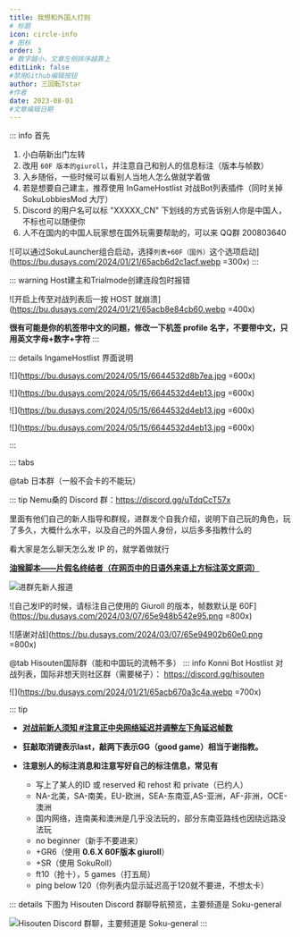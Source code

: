 ```yaml
---
title: 我想和外国人打则
# 标题
icon: circle-info
# 图标
order: 3
# 数字越小，文章左侧排序越靠上
editLink: false
#禁用Github编辑按钮
author: 三回転Tstar
#作者
date: 2023-08-01
#文章编辑日期
---
```


::: info 首先
1. 小白萌新出门左转
2. 改用 `60F 版本的giuroll`，并注意自己和别人的信息标注（版本与帧数）
3. 入乡随俗，一些时候可以看别人当地人怎么做就学着做
4. 若是想要自己建主，推荐使用 InGameHostlist 对战Bot列表插件（同时关掉 SokuLobbiesMod 大厅）
5. Discord 的用户名可以标 "XXXXX_CN" 下划线的方式告诉别人你是中国人，不标也可以随便你
6. 人不在国内的中国人玩家想在国外玩需要帮助的，可以来 QQ群 200803640

![可以通过SokuLauncher组合启动，选择`列表+60F（国外）`这个选项启动](https://bu.dusays.com/2024/01/21/65acb6d2c1acf.webp =300x)
:::

::: warning Host建主和Trialmode创建连段包时报错

![开启上传至对战列表后一按 HOST 就崩溃](https://bu.dusays.com/2024/01/21/65acb8e84cb60.webp =400x)

**很有可能是你的机签带中文的问题，修改一下机签 profile 名字，不要带中文，只用英文字母+数字+字符**
:::

::: details IngameHostlist 界面说明

![](https://bu.dusays.com/2024/05/15/6644532d8b7ea.jpg =600x)

![](https://bu.dusays.com/2024/05/15/6644532d4eb13.jpg =600x)

![](https://bu.dusays.com/2024/05/15/6644532d4eb13.jpg =600x)

![](https://bu.dusays.com/2024/05/15/6644532d4eb13.jpg =600x)

:::


::: tabs

@tab 日本群（一般不会卡的不能玩）

::: tip
Nemu桑的 Discord 群：https://discord.gg/uTdqCcT57x

里面有他们自己的新人指导和群规，进群发个自我介绍，说明下自己玩的角色，玩了多久，大概什么水平，以及自己的外国人身份，以后多多指教什么的

看大家是怎么聊天怎么发 IP 的，就学着做就行

[**油猴脚本——片假名终结者（在网页中的日语外来语上方标注英文原词）**](https://greasyfork.org/zh-CN/scripts/33268-katakana-terminator)

![进群先新人报道](https://bu.dusays.com/2024/06/25/667a7dc3e1e3f.jpg)

![自己发IP的时候，请标注自己使用的 Giuroll 的版本，帧数默认是 60F](https://bu.dusays.com/2024/03/07/65e948b542e95.png =800x)

![感谢对战](https://bu.dusays.com/2024/03/07/65e94902b60e0.png =800x)


@tab Hisouten国际群（能和中国玩的流畅不多）
::: info
Konni Bot Hostlist 对战列表，国际非想天则社区群（需要梯子）： https://discord.gg/hisouten

![](https://bu.dusays.com/2024/01/21/65acb670a3c4a.webp =700x)

::: tip 

- [**对战前新人须知 #注意正中央网络延迟并调整左下角延迟帧数**](/Beginners/BeforePlaying.html#注意正中央网络延迟并调整左下角延迟帧数)

- **狂敲取消键表示last，敲两下表示GG（good game）相当于谢指教。**

- **注意别人的标注消息和注意写好自己的标注信息，常见有**
   - 写上了某人的ID 或 reserved 和 rehost 和 private（已约人）
   - NA-北美，SA-南美，EU-欧洲，SEA-东南亚,AS-亚洲，AF-非洲，OCE-澳洲
   - 国内网络，连南美和澳洲是几乎没法玩的，部分东南亚路线也因绕远路没法玩
   - no beginner（新手不要进来）
   - +GR6（使用 **0.6.X 60F版本 giuroll**）
   - +SR（使用 SokuRoll）
   - ft10（抢十），5 games（打五局）
   - ping below 120（你列表内显示延迟高于120就不要进，不想太卡）


::: details 下图为 Hisouten Discord 群聊导航预览，主要频道是 Soku-general

![Hisouten Discord 群聊，主要频道是 Soku-general](https://bu.dusays.com/2024/03/07/65e944136ab55.png)
:::
